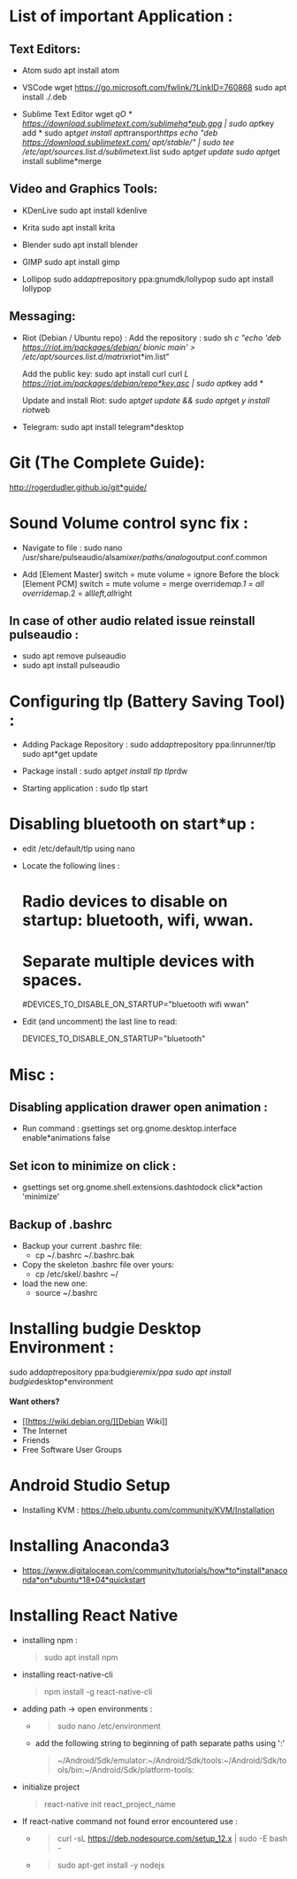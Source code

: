 # List of important Application :
## Text Editors:

* Atom
  sudo apt install atom

* VSCode
  wget  https://go.microsoft.com/fwlink/?LinkID=760868
  sudo apt install ./<file>.deb

* Sublime Text Editor
    wget *qO * https://download.sublimetext.com/sublimehq*pub.gpg | sudo apt*key add *
    sudo apt*get install apt*transport*https
    echo "deb https://download.sublimetext.com/ apt/stable/" | sudo tee /etc/apt/sources.list.d/sublime*text.list
    sudo apt*get update
    sudo apt*get install sublime*merge

## Video and Graphics Tools:

* KDenLive
  sudo apt install kdenlive

* Krita
  sudo apt install krita

* Blender
  sudo apt install blender

* GIMP
  sudo apt install gimp

* Lollipop
  sudo add*apt*repository ppa:gnumdk/lollypop
  sudo apt install lollypop

## Messaging:
* Riot (Debian / Ubuntu repo) :
  Add the repository : sudo sh *c "echo 'deb https://riot.im/packages/debian/ bionic main' > /etc/apt/sources.list.d/matrix*riot*im.list"

  Add the public key:
  sudo apt install curl
    curl *L https://riot.im/packages/debian/repo*key.asc | sudo apt*key add *
 
  Update and install Riot:
    sudo apt*get update && sudo apt*get *y install riot*web

* Telegram:
  sudo apt install telegram*desktop


# Git (The Complete Guide):
  http://rogerdudler.github.io/git*guide/

# Sound Volume control sync fix :
* Navigate to file  :
  sudo nano /usr/share/pulseaudio/alsa*mixer/paths/analog*output.conf.common


* Add
  [Element Master]
  switch = mute
  volume = ignore
  Before the block
  [Element PCM]
  switch = mute
  volume = merge
  override*map.1 = all
  override*map.2 = all*left,all*right

## In case of other audio related issue reinstall pulseaudio :
* sudo apt remove pulseaudio
* sudo apt install pulseaudio

# Configuring tlp (Battery Saving Tool) :
* Adding Package Repository :
  sudo add*apt*repository ppa:linrunner/tlp
  sudo apt*get update
 
* Package install :
  sudo apt*get install tlp tlp*rdw
 
* Starting application :
  sudo tlp start

# Disabling bluetooth on start*up :

* edit /etc/default/tlp using nano
 
* Locate the following lines :

  # Radio devices to disable on startup: bluetooth, wifi, wwan.
  # Separate multiple devices with spaces.
  #DEVICES_TO_DISABLE_ON_STARTUP="bluetooth wifi wwan"

* Edit (and uncomment) the last line to read:

  DEVICES_TO_DISABLE_ON_STARTUP="bluetooth"

# Misc :

## Disabling application drawer open animation :
*  Run command : gsettings set org.gnome.desktop.interface enable*animations false

## Set icon to minimize on click :
* gsettings set org.gnome.shell.extensions.dash*to*dock click*action 'minimize'

## Backup of .bashrc
* Backup your current .bashrc file:
    * cp ~/.bashrc ~/.bashrc.bak
* Copy the skeleton .bashrc file over yours:
    * cp /etc/skel/.bashrc ~/
* load the new one:
    * source ~/.bashrc
# Installing budgie Desktop Environment :
  sudo add*apt*repository ppa:budgie*remix/ppa
  sudo apt install budgie*desktop*environment
#### Want others?
* [[https://wiki.debian.org/][Debian Wiki]]
* The Internet
* Friends
* Free Software User Groups

# Android Studio Setup
* Installing KVM : https://help.ubuntu.com/community/KVM/Installation

# Installing Anaconda3
* https://www.digitalocean.com/community/tutorials/how*to*install*anaconda*on*ubuntu*18*04*quickstart

# Installing React Native
* installing npm :
  > sudo apt install npm 
* installing react-native-cli 
  > npm install -g react-native-cli
* adding path -> open environments :
  * > sudo nano /etc/environment
  * add the following string to beginning of path separate paths using ':'
    > \~/Android/Sdk/emulator:\~/Android/Sdk/tools:\~/Android/Sdk/tools/bin:\~/Android/Sdk/platform-tools:
* initialize project 
  > react-native init react_project_name
* If react-native command not found error encountered use :
  * > curl -sL https://deb.nodesource.com/setup_12.x | sudo -E bash -
  * > sudo apt-get install -y nodejs



